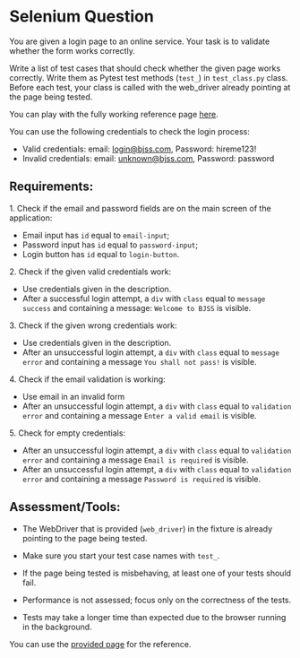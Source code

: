 # Selenium Question

You are given a login page to an online service. Your task is to validate whether the form works correctly.

Write a list of test cases that should check whether the given page works correctly. Write them as Pytest test methods (`test_`) in `test_class.py` class. Before each test, your class is called with the web_driver already pointing at the page being tested.

You can play with the fully working reference page [here](index.html).

You can use the following credentials to check the login process:

- Valid credentials: email: login@bjss.com, Password: hireme123!
- Invalid credentials: email: unknown@bjss.com, Password: password

Requirements:
-------------

1\. Check if the email and password fields are on the main screen of the application:

-   Email input has `id` equal to `email-input`;
-   Password input has `id` equal to `password-input`;
-   Login button has `id` equal to `login-button`.

2\. Check if the given valid credentials work:

-   Use credentials given in the description.
-   After a successful login attempt, a `div` with `class` equal to `message success` and containing a message: `Welcome to BJSS` is visible.

3\. Check if the given wrong credentials work:

-   Use credentials given in the description.
-   After an unsuccessful login attempt, a `div` with `class` equal to `message error` and containing a message `You shall not pass!` is visible.

4\. Check if the email validation is working:

-   Use email in an invalid form
-   After an unsuccessful login attempt, a `div` with `class` equal to `validation error` and containing a message `Enter a valid email` is visible.

5\. Check for empty credentials:

-   After an unsuccessful login attempt, a `div` with `class` equal to `validation error` and containing a message `Email is required` is visible.
-   After an unsuccessful login attempt, a `div` with `class` equal to `validation error` and containing a message `Password is required` is visible.

Assessment/Tools:
-----------------

-   The WebDriver that is provided (`web_driver`) in the fixture is already pointing to the page being tested.
-   Make sure you start your test case names with `test_`.

-   If the page being tested is misbehaving, at least one of your tests should fail.
-   Performance is not assessed; focus only on the correctness of the tests.
-   Tests may take a longer time than expected due to the browser running in the background.

You can use the [provided page](index.html) for the reference.
